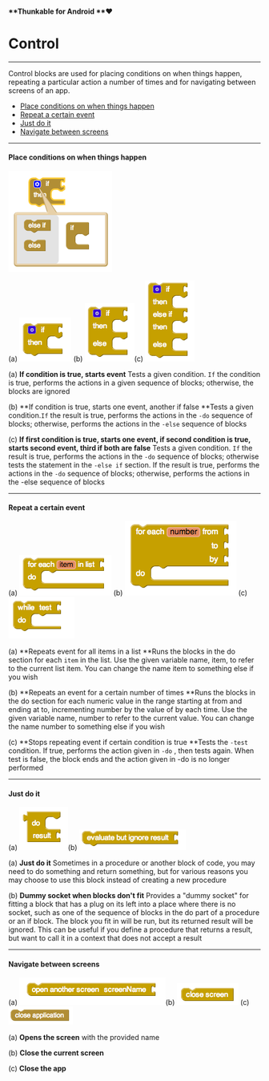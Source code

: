 #### **Thunkable for Android **❤

# Control

---

Control blocks are used for placing conditions on when things happen, repeating a particular action a number of times and for navigating between screens of an app.

* [Place conditions on when things happen](#placing-conditions-on-when-things-happen)
* [Repeat a certain event](#repeat-a-certain-event)
* [Just do it](#just-do-it)
* [Navigate between screens](#navigate-between-screens)

---

#### Place conditions on when things happen

![](/assets/control-blocks-5.png)

\(a\) ![](/assets/control-blocks-1.png) \(b\) ![](/assets/control-blocks-3.png)\(c\) ![](/assets/control-blocks-4.png)

\(a\) **If condition is true, starts event** Tests a given condition. `If` the condition is true, performs the actions in a given sequence of blocks; otherwise, the blocks are ignored

\(b\) **If condition is true, starts one event, another if false **Tests a given condition.`If` the result is true, performs the actions in the `-do` sequence of blocks; otherwise, performs the actions in the `-else` sequence of blocks

\(c\) **If first condition is true, starts one event, if second condition is true, starts second event, third if both are false** Tests a given condition. `If` the result is true, performs the actions in the `-do` sequence of blocks; otherwise tests the statement in the `-else if` section. If the result is true, performs the actions in the `-do` sequence of blocks; otherwise, performs the actions in the -else sequence of blocks

---

#### Repeat a certain event

\(a\) ![](/assets/control-blocks-6.png) \(b\) ![](/assets/control-blocks-7.png) \(c\) ![](/assets/control-blocks-8.png)

\(a\) **Repeats event for all items in a list **Runs the blocks in the do section for each `item` in the list. Use the given variable name, item, to refer to the current list item. You can change the name item to something else if you wish

\(b\) **Repeats an event for a certain number of times **Runs the blocks in the do section for each numeric value in the range starting at from and ending at to, incrementing number by the value of by each time. Use the given variable name, number to refer to the current value. You can change the name number to something else if you wish

\(c\) **Stops repeating event if certain condition is true **Tests the `-test` condition. If true, performs the action given in `-do` , then tests again. When test is false, the block ends and the action given in -do is no longer performed

---

#### Just do it

\(a\) ![](/assets/control-blocks-9.png)\(b\) ![](/assets/control-blocks-10.png)

\(a\) **Just do it** Sometimes in a procedure or another block of code, you may need to do something and return something, but for various reasons you may choose to use this block instead of creating a new procedure

\(b\) **Dummy socket when blocks don't fit** Provides a "dummy socket" for fitting a block that has a plug on its left into a place where there is no socket, such as one of the sequence of blocks in the do part of a procedure or an if block. The block you fit in will be run, but its returned result will be ignored. This can be useful if you define a procedure that returns a result, but want to call it in a context that does not accept a result

---

#### Navigate between screens

\(a\) ![](/assets/control-blocks-11.png)\(b\) ![](/assets/control-blocks-13.png) \(c\) ![](/assets/control-blocks-15.png)

\(a\) **Opens the screen** with the provided name

\(b\) **Close the current screen**

\(c\) **Close the app**

